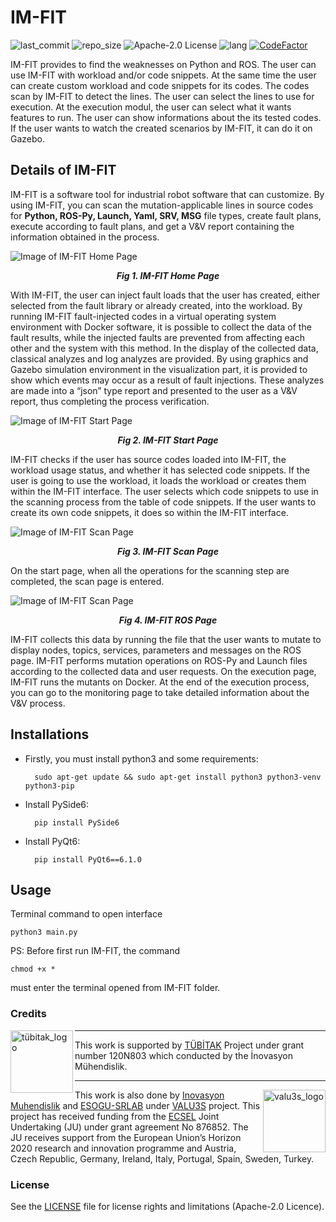 # IM-FIT
![last_commit](https://img.shields.io/github/last-commit/inomuh/imfit?color=green) ![repo_size](https://img.shields.io/github/repo-size/inomuh/imfit) ![Apache-2.0 License](https://img.shields.io/github/license/inomuh/imfit?color=blue) ![lang](https://img.shields.io/github/languages/top/inomuh/imfit) [![CodeFactor](https://www.codefactor.io/repository/github/akerdogmus/imfit/badge)](https://www.codefactor.io/repository/github/akerdogmus/imfit)

IM-FIT provides to find the weaknesses on Python and ROS. 
The user can use IM-FIT with workload and/or code snippets. At the same time the user can create custom workload and code snippets for its codes.
The codes scan by IM-FIT to detect the lines. The user can select the lines to use for execution. At the execution modul, the user can select what it wants features to run.
The user can show informations about the its tested codes. If the user wants to watch the created scenarios by IM-FIT, it can do it on Gazebo.

Details of IM-FIT
-------------------------------
IM-FIT is a software tool for industrial robot software that can customize. By using IM-FIT, you can scan the mutation-applicable lines in source codes for **Python, ROS-Py, Launch, Yaml, SRV, MSG** file types, create fault plans, execute according to fault plans, and get a V&V report containing the information obtained in the process.

![Image of IM-FIT Home Page](https://github.com/inomuh/create_readmeS/blob/main/home-page.png)
<p align="center">
        <b><i>Fig 1. IM-FIT Home Page</i></b>
</p>

With IM-FIT, the user can inject fault loads that the user has created, either selected from the fault library or already created, into the workload. By running IM-FIT fault-injected codes in a virtual operating system environment with Docker software, it is possible to collect the data of the fault results, while the injected faults are prevented from affecting each other and the system with this method. In the display of the collected data, classical analyzes and log analyzes are provided. By using graphics and Gazebo simulation environment in the visualization part, it is provided to show which events may occur as a result of fault injections. These analyzes are made into a “json” type report and presented to the user as a V&V report, thus completing the process verification.

![Image of IM-FIT Start Page](https://github.com/inomuh/create_readmeS/blob/main/start-page.png)
<p align="center">
        <b><i>Fig 2. IM-FIT Start Page</i></b>
</p>

IM-FIT checks if the user has source codes loaded into IM-FIT, the workload usage status, and whether it has selected code snippets. If the user is going to use the workload, it loads the workload or creates them within the IM-FIT interface. The user selects which code snippets to use in the scanning process from the table of code snippets. If the user wants to create its own code snippets, it does so within the IM-FIT interface.

![Image of IM-FIT Scan Page](https://github.com/inomuh/create_readmeS/blob/main/scan-page.png)
<p align="center">
        <b><i>Fig 3. IM-FIT Scan Page</i></b>
</p>

On the start page, when all the operations for the scanning step are completed, the scan page is entered.

![Image of IM-FIT Scan Page](https://github.com/inomuh/create_readmeS/blob/main/ros-page.png)
<p align="center">
        <b><i>Fig 4. IM-FIT ROS Page</i></b>
</p>

IM-FIT collects this data by running the file that the user wants to mutate to display nodes, topics, services, parameters and messages on the ROS page. IM-FIT performs mutation operations on ROS-Py and Launch files according to the collected data and user requests.
On the execution page, IM-FIT runs the mutants on Docker. At the end of the execution process, you can go to the monitoring page to take detailed information about the V&V process.

Installations
-------------------------------
- Firstly, you must install python3 and some requirements:

        sudo apt-get update && sudo apt-get install python3 python3-venv python3-pip

- Install PySide6:

        pip install PySide6

- Install PyQt6:

        pip install PyQt6==6.1.0

Usage
-------------------------------
Terminal command to open interface

    python3 main.py

PS: Before first run IM-FIT, the command 

    chmod +x * 

must enter the terminal opened from IM-FIT folder.


### Credits

<a href="http://valu3s.eu">
  <img align=left img src="https://upload.wikimedia.org/wikipedia/tr/d/d0/TUBITAK-Logo.jpg" 
       alt="tübitak_logo" height="100" >
</a>

---

This work is supported by [TÜBİTAK](https://www.tubitak.gov.tr/) Project under grant number 120N803 which conducted by the İnovasyon Mühendislik.

---

<a href="http://valu3s.eu">
  <img align=right img src="https://valu3s.eu/wp-content/uploads/2020/04/VALU3S_green_transparent-1024x576.png" 
       alt="valu3s_logo" height="100" >
</a>

  This work is also done by [Inovasyon Muhendislik](https://www.inovasyonmuhendislik.com/) and [ESOGU-SRLAB](https://srlab.ogu.edu.tr/) under [VALU3S](https://valu3s.eu) project. This project has received funding from the [ECSEL](https://www.ecsel.eu) Joint Undertaking (JU) under grant agreement No 876852. The JU receives support from the European Union’s Horizon 2020 research and innovation programme and Austria, Czech Republic, Germany, Ireland, Italy, Portugal, Spain, Sweden, Turkey.

### License

See the [LICENSE](LICENSE.md) file for license rights and limitations (Apache-2.0 Licence).
